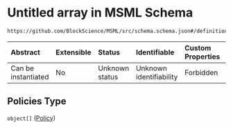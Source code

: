# Untitled array in MSML Schema

```txt
https://github.com/BlockScience/MSML/src/schema.schema.json#/definitions/MSMLSpec/properties/Policies
```



| Abstract            | Extensible | Status         | Identifiable            | Custom Properties | Additional Properties | Access Restrictions | Defined In                                                                  |
| :------------------ | :--------- | :------------- | :---------------------- | :---------------- | :-------------------- | :------------------ | :-------------------------------------------------------------------------- |
| Can be instantiated | No         | Unknown status | Unknown identifiability | Forbidden         | Allowed               | none                | [schema.schema.json\*](../../out/schema.schema.json "open original schema") |

## Policies Type

`object[]` ([Policy](schema-definitions-policy.md))
